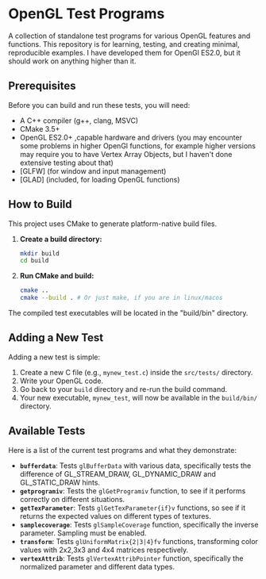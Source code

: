 # OpenGL Test Programs

A collection of standalone test programs for various OpenGL features and functions. This repository is for learning, testing, and creating minimal, reproducible examples. I have developed them for OpenGl ES2.0, but it should work on anything higher than it.

## Prerequisites

Before you can build and run these tests, you will need:
* A C++ compiler (g++, clang, MSVC)
* CMake 3.5+
* OpenGL ES2.0+ ,capable hardware and drivers (you may encounter some problems in higher OpenGl functions,
for example higher versions may require you to have Vertex Array Objects, but I haven't done extensive testing about that)
* [GLFW] (for window and input management)
* [GLAD] (included, for loading OpenGL functions)

## How to Build

This project uses CMake to generate platform-native build files.

1.  **Create a build directory:**
    ```bash
    mkdir build
    cd build
    ```
2.  **Run CMake and build:**
    ```bash
    cmake ..
    cmake --build . # Or just make, if you are in linux/macos
    ```
The compiled test executables will be located in the "build/bin" directory.

## Adding a New Test

Adding a new test is simple:

1.  Create a new C file (e.g., `mynew_test.c`) inside the `src/tests/` directory.
2.  Write your OpenGL code.
3.  Go back to your `build` directory and re-run the build command.
4.  Your new executable, `mynew_test`, will now be available in the `build/bin/` directory.

## Available Tests

Here is a list of the current test programs and what they demonstrate:

* **`bufferdata`**: Tests `glBufferData` with various data, specifically tests the difference of GL_STREAM_DRAW, GL_DYNAMIC_DRAW and GL_STATIC_DRAW hints.
* **`getprogramiv`**: Tests the `glGetProgramiv` function, to see if it performs correctly on different situations.
* **`getTexParameter`**: Tests `glGetTexParameter{if}v` functions, so see if it returns the expected values on different types of textures.
* **`samplecoverage`**: Tests `glSampleCoverage` function, specifically the inverse parameter. Sampling must be enabled.
* **`transform`**: Tests `glUniformMatrix{2|3|4}fv` functions, transforming color values with 2x2,3x3 and 4x4 matrices respectively.
* **`vertexAttrib`**: Tests `glVertexAttribPointer` function, specifically the normalized parameter and different data types.